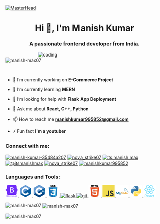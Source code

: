 [![MasterHead](https://i.postimg.cc/kXrwQVK0/Colorful-Photo-Rainbow-Facebook-Cover.png)](https://i.postimg.cc/kXrwQVK0/Colorful-Photo-Rainbow-Facebook-Cover.png)

<h1 align="center">Hi 👋, I'm Manish Kumar</h1>
<h3 align="center">A passionate frontend developer from India.</h3>
<img align="right" alt="coding" width="400" src="https://cdn.dribbble.com/users/1162077/screenshots/3848914/programmer.gif">

<p align="left"> <img src="https://komarev.com/ghpvc/?username=manish-max07&label=Profile%20views&color=0e75b6&style=flat" alt="manish-max07" /> </p>

<p align="left"> <a href="https://twitter.com/" target="blank"><img src="https://img.shields.io/twitter/follow/?logo=twitter&style=for-the-badge" alt="" /></a> </p>

- 🔭 I’m currently working on **E-Commerce Project**

- 🌱 I’m currently learning **MERN**

- 🤝 I’m looking for help with **Flask App Deployment**

- 💬 Ask me about **React, C++, Python**

- 📫 How to reach me **manishkumar995852@gmail.com**

- ⚡ Fun fact **I'm a youtuber**

<h3 align="left">Connect with me:</h3>
<p align="left">
<a href="https://linkedin.com/in/manish-kumar-35484a207" target="blank"><img align="center" src="https://raw.githubusercontent.com/rahuldkjain/github-profile-readme-generator/master/src/images/icons/Social/linked-in-alt.svg" alt="manish-kumar-35484a207" height="30" width="40" /></a>
<a href="https://stackoverflow.com/users/nova_strike07" target="blank"><img align="center" src="https://raw.githubusercontent.com/rahuldkjain/github-profile-readme-generator/master/src/images/icons/Social/stack-overflow.svg" alt="nova_strike07" height="30" width="40" /></a>
<a href="https://instagram.com/its.manish.max" target="blank"><img align="center" src="https://raw.githubusercontent.com/rahuldkjain/github-profile-readme-generator/master/src/images/icons/Social/instagram.svg" alt="its.manish.max" height="30" width="40" /></a>
<a href="https://www.youtube.com/c/@itsmanishmax" target="blank"><img align="center" src="https://raw.githubusercontent.com/rahuldkjain/github-profile-readme-generator/master/src/images/icons/Social/youtube.svg" alt="@itsmanishmax" height="30" width="40" /></a>
<a href="https://www.codechef.com/users/nova_strike07" target="blank"><img align="center" src="https://cdn.jsdelivr.net/npm/simple-icons@3.1.0/icons/codechef.svg" alt="nova_strike07" height="30" width="40" /></a>
<a href="https://codeforces.com/profile/manishkumar995852" target="blank"><img align="center" src="https://raw.githubusercontent.com/rahuldkjain/github-profile-readme-generator/master/src/images/icons/Social/codeforces.svg" alt="manishkumar995852" height="30" width="40" /></a>
</p>

<h3 align="left">Languages and Tools:</h3>
<p align="left"> <a href="https://getbootstrap.com" target="_blank" rel="noreferrer"> <img src="https://raw.githubusercontent.com/devicons/devicon/master/icons/bootstrap/bootstrap-plain-wordmark.svg" alt="bootstrap" width="40" height="40"/> </a> <a href="https://www.cprogramming.com/" target="_blank" rel="noreferrer"> <img src="https://raw.githubusercontent.com/devicons/devicon/master/icons/c/c-original.svg" alt="c" width="40" height="40"/> </a> <a href="https://www.w3schools.com/cpp/" target="_blank" rel="noreferrer"> <img src="https://raw.githubusercontent.com/devicons/devicon/master/icons/cplusplus/cplusplus-original.svg" alt="cplusplus" width="40" height="40"/> </a> <a href="https://www.w3schools.com/css/" target="_blank" rel="noreferrer"> <img src="https://raw.githubusercontent.com/devicons/devicon/master/icons/css3/css3-original-wordmark.svg" alt="css3" width="40" height="40"/> </a> <a href="https://flask.palletsprojects.com/" target="_blank" rel="noreferrer"> <img src="https://www.vectorlogo.zone/logos/pocoo_flask/pocoo_flask-icon.svg" alt="flask" width="40" height="40"/> </a> <a href="https://git-scm.com/" target="_blank" rel="noreferrer"> <img src="https://www.vectorlogo.zone/logos/git-scm/git-scm-icon.svg" alt="git" width="40" height="40"/> </a> <a href="https://www.w3.org/html/" target="_blank" rel="noreferrer"> <img src="https://raw.githubusercontent.com/devicons/devicon/master/icons/html5/html5-original-wordmark.svg" alt="html5" width="40" height="40"/> </a> <a href="https://developer.mozilla.org/en-US/docs/Web/JavaScript" target="_blank" rel="noreferrer"> <img src="https://raw.githubusercontent.com/devicons/devicon/master/icons/javascript/javascript-original.svg" alt="javascript" width="40" height="40"/> </a> <a href="https://www.mysql.com/" target="_blank" rel="noreferrer"> <img src="https://raw.githubusercontent.com/devicons/devicon/master/icons/mysql/mysql-original-wordmark.svg" alt="mysql" width="40" height="40"/> </a> <a href="https://www.python.org" target="_blank" rel="noreferrer"> <img src="https://raw.githubusercontent.com/devicons/devicon/master/icons/python/python-original.svg" alt="python" width="40" height="40"/> </a> <a href="https://reactjs.org/" target="_blank" rel="noreferrer"> <img src="https://raw.githubusercontent.com/devicons/devicon/master/icons/react/react-original-wordmark.svg" alt="react" width="40" height="40"/> </a> </p>

<p><img align="left" src="https://github-readme-stats.vercel.app/api/top-langs?username=manish-max07&show_icons=true&locale=en&layout=compact" alt="manish-max07" /></p>

<p>&nbsp;<img align="center" src="https://github-readme-stats.vercel.app/api?username=manish-max07&show_icons=true&locale=en" alt="manish-max07" /></p>

<p><img align="center" src="https://github-readme-streak-stats.herokuapp.com/?user=manish-max07&" alt="manish-max07" /></p>
